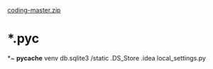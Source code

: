 


[coding-master.zip](https://github.com/Sukeshvarma99/Pyhtoncode/files/6156892/coding-master.zip)
# *.pyc
*~
__pycache__
venv
db.sqlite3
/static
.DS_Store
.idea
local_settings.py
